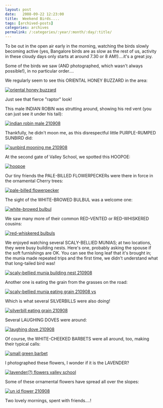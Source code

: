 ```yaml
---
layout: post
date:	2008-09-22 12:23:00
title:  Weekend Birds....
tags: [archived-posts]
categories: archives
permalink: /:categories/:year/:month/:day/:title/
---
```

To be out in the open air early in the morning, watching the birds slowly becoming active (yes, Bangalore birds are as slow as the rest of us, activity in these cloudy days only starts at around 7.30 or 8 AM!)....it's a great joy.

Some of the birds we saw (AND photographed, which wasn't always possible!), in no particular order....


We regularly seem to see this ORIENTAL HONEY BUZZARD in the area:

<a href="http://s297.photobucket.com/albums/mm205/depontis/?action=view&current=IMG_7202.jpg" target="_blank"><img src="http://i297.photobucket.com/albums/mm205/depontis/IMG_7202.jpg" border="0" alt="oriental honey buzzard"></a>

Just see that fierce "raptor" look!


<lj-cut text="more birds and just two flowers">


This male INDIAN ROBIN was strutting around, showing his red vent (you can just see it under his tail):


<a href="http://s297.photobucket.com/albums/mm205/depontis/?action=view&current=IMG_7086.jpg" target="_blank"><img src="http://i297.photobucket.com/albums/mm205/depontis/IMG_7086.jpg" border="0" alt="indian robin male 210908"></a>

Thankfully, he didn't moon me, as this disrespectful little PURPLE-RUMPED SUNBIRD did:


<a href="http://s297.photobucket.com/albums/mm205/depontis/?action=view&current=IMG_7213.jpg" target="_blank"><img src="http://i297.photobucket.com/albums/mm205/depontis/IMG_7213.jpg" border="0" alt="sunbird mooning me 210908"></a>



At the second gate of Valley School, we spotted this HOOPOE:


<a href="http://s297.photobucket.com/albums/mm205/depontis/?action=view&current=IMG_7123.jpg" target="_blank"><img src="http://i297.photobucket.com/albums/mm205/depontis/IMG_7123.jpg" border="0" alt="hoopoe"></a>

Our tiny friends the PALE-BILLED FLOWERPECKERs were there in force in the ornamental Cherry trees:

<a href="http://s297.photobucket.com/albums/mm205/depontis/?action=view&current=IMG_7148.jpg" target="_blank"><img src="http://i297.photobucket.com/albums/mm205/depontis/IMG_7148.jpg" border="0" alt="pale-billed flowerpecker"></a>


The sight of the WHITE-BROWED BULBUL was a welcome one:


<a href="http://s297.photobucket.com/albums/mm205/depontis/?action=view&current=IMG_7188.jpg" target="_blank"><img src="http://i297.photobucket.com/albums/mm205/depontis/IMG_7188.jpg" border="0" alt="white-browed bulbul"></a>


We saw many more of their common RED-VENTED or RED-WHISKERED cousins:




<a href="http://s297.photobucket.com/albums/mm205/depontis/?action=view&current=IMG_7181.jpg" target="_blank"><img src="http://i297.photobucket.com/albums/mm205/depontis/IMG_7181.jpg" border="0" alt="red-whiskered bulbuls"></a>


We enjoyed watching several SCALY-BELLIED MUNIAS; at two locations, they were busy building nests. Here's one, probably asking the spouse if the soft furnishings are OK. You can see the long leaf that it's brought in; the munia made repeated trips and the first time, we didn't understand what that long-tailed bird was!


<a href="http://s297.photobucket.com/albums/mm205/depontis/?action=view&current=IMG_7211.jpg" target="_blank"><img src="http://i297.photobucket.com/albums/mm205/depontis/IMG_7211.jpg" border="0" alt="scaly-bellied munia building nest 210908"></a>


Another one is eating the grain  from the grasses on the  road:


<a href="http://s297.photobucket.com/albums/mm205/depontis/?action=view&current=IMG_7168.jpg" target="_blank"><img src="http://i297.photobucket.com/albums/mm205/depontis/IMG_7168.jpg" border="0" alt="scaly-bellied munia eating grain 210908 vs"></a>

Which is what several SILVERBILLS were also doing!


<a href="http://s297.photobucket.com/albums/mm205/depontis/?action=view&current=IMG_7163.jpg" target="_blank"><img src="http://i297.photobucket.com/albums/mm205/depontis/IMG_7163.jpg" border="0" alt="silverbill eating grain 210908"></a>


Several LAUGHING DOVES were around:


<a href="http://s297.photobucket.com/albums/mm205/depontis/?action=view&current=IMG_7159.jpg" target="_blank"><img src="http://i297.photobucket.com/albums/mm205/depontis/IMG_7159.jpg" border="0" alt="laughing dove 210908"></a>


Of course, the WHITE-CHEEKED BARBETS were all around, too, making their typical calls:

<a href="http://s297.photobucket.com/albums/mm205/depontis/?action=view&current=IMG_7183.jpg" target="_blank"><img src="http://i297.photobucket.com/albums/mm205/depontis/IMG_7183.jpg" border="0" alt="small green barbet"></a>

I photographed these flowers, I wonder if it is the LAVENDER?


<a href="http://s297.photobucket.com/albums/mm205/depontis/?action=view&current=IMG_7115-1.jpg" target="_blank"><img src="http://i297.photobucket.com/albums/mm205/depontis/IMG_7115-1.jpg" border="0" alt="lavender(?) flowers valley school"></a>

</lj-cut>


Some of these ornamental flowers have spread all over the slopes:


<a href="http://s297.photobucket.com/albums/mm205/depontis/?action=view&current=IMG_7176.jpg" target="_blank"><img src="http://i297.photobucket.com/albums/mm205/depontis/IMG_7176.jpg" border="0" alt="un id flower 210908"></a>


Two lovely mornings, spent with friends....!
